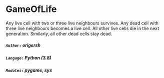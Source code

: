 # GameOfLife
Any live cell with two or three live neighbours survives.
Any dead cell with three live neighbours becomes a live cell.
All other live cells die in the next generation. Similarly, all other dead cells stay dead.
##### `Author:` origersh
##### `Langage:` Python (3.8)
##### `Modules:` pygame, sys
